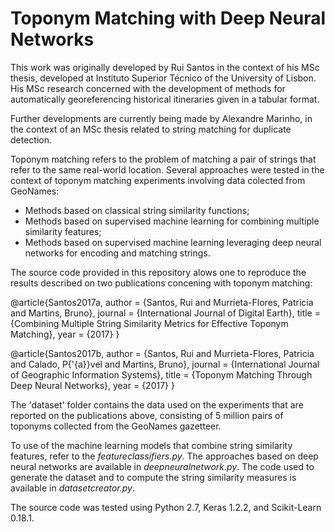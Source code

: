 # Toponym Matching with Deep Neural Networks

This work was originally developed by Rui Santos in the context of his MSc thesis, developed at Instituto Superior Técnico of the University of Lisbon. His MSc research concerned with the development of methods for automatically georeferencing historical itineraries given in a tabular format.

Further developments are currently being made by Alexandre Marinho, in the context of an MSc thesis related to string matching for duplicate detection.

Toponym matching refers to the problem of matching a pair of strings that refer to the same real-world location. Several approaches were tested in the context of toponym matching experiments involving data colected from GeoNames:

* Methods based on classical string similarity functions;
* Methods based on supervised machine learning for combining multiple similarity features;
* Methods based on supervised machine learning leveraging deep neural networks for encoding and matching strings.

The source code provided in this repository alows one to reproduce the results described on two publications concening with toponym matching:

   @article{Santos2017a,
      author = {Santos, Rui and Murrieta-Flores, Patricia and Martins, Bruno},
      journal = {International Journal of Digital Earth},
      title = {Combining Multiple String Similarity Metrics for Effective Toponym Matching},
      year = {2017}
   }
   
   @article{Santos2017b,
      author = {Santos, Rui and Murrieta-Flores, Patricia and Calado, P{\'{a}}vel and Martins, Bruno},
      journal = {International Journal of Geographic Information Systems},
      title = {Toponym Matching Through Deep Neural Networks},
      year = {2017}
   }

The 'dataset' folder contains the data used on the experiments that are reported on the publications above, consisting of 5 million pairs of toponyms collected from the GeoNames gazetteer.

To use of the machine learning models that combine string similarity features, refer to the *featureclassifiers.py*. The approaches based on deep neural networks are available in *deepneuralnetwork.py*. The code used to generate the dataset and to compute the string similarity measures is available in *datasetcreator.py*.

The source code was tested using Python 2.7, Keras 1.2.2, and Scikit-Learn 0.18.1.
